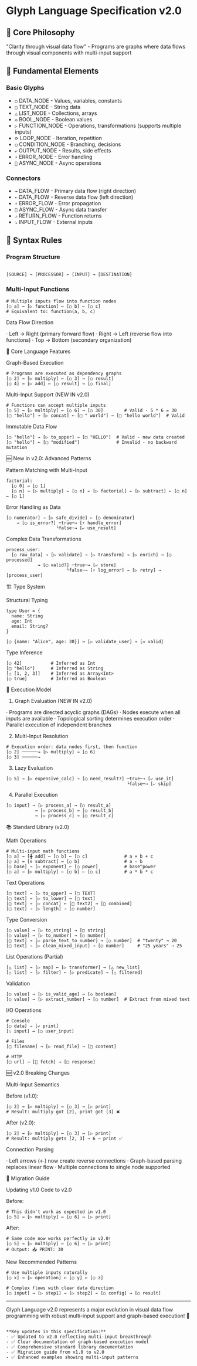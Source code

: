 # Glyph Language Specification v2.0

## 🎯 Core Philosophy
"Clarity through visual data flow" - Programs are graphs where data flows through visual components with multi-input support

## 📐 Fundamental Elements

### Basic Glyphs
- `○` DATA_NODE - Values, variables, constants
- `□` TEXT_NODE - String data  
- `△` LIST_NODE - Collections, arrays
- `◇` BOOL_NODE - Boolean values
- `▷` FUNCTION_NODE - Operations, transformations (supports multiple inputs)
- `⟳` LOOP_NODE - Iteration, repetition
- `◯` CONDITION_NODE - Branching, decisions
- `⤶` OUTPUT_NODE - Results, side effects
- `⚡` ERROR_NODE - Error handling
- `🔄` ASYNC_NODE - Async operations

### Connectors
- `→` DATA_FLOW - Primary data flow (right direction)
- `←` DATA_FLOW - Reverse data flow (left direction)  
- `⚡` ERROR_FLOW - Error propagation  
- `🔄` ASYNC_FLOW - Async data transfer
- `⤴` RETURN_FLOW - Function returns
- `⤵` INPUT_FLOW - External inputs

## 📖 Syntax Rules

### Program Structure
```

[SOURCE] → [PROCESSOR] ← [INPUT] → [DESTINATION]

```

### Multi-Input Functions
```glyph
# Multiple inputs flow into function nodes
[○ a] → [▷ function] ← [○ b] ← [○ c]
# Equivalent to: function(a, b, c)
```

Data Flow Direction

· Left → Right (primary forward flow)
· Right → Left (reverse flow into functions)
· Top → Bottom (secondary organization)

🔧 Core Language Features

Graph-Based Execution

```glyph
# Programs are executed as dependency graphs
[○ 2] → [▷ multiply] ← [○ 3] → [○ result]
[○ 4] → [▷ add] ← [○ result] → [○ final]
```

Multi-Input Support (NEW IN v2.0)

```glyph
# Functions can accept multiple inputs
[○ 5] → [▷ multiply] ← [○ 6] → [○ 30]        # Valid - 5 * 6 = 30
[□ "hello"] → [▷ concat] ← [□ " world"] → [□ "hello world"]  # Valid
```

Immutable Data Flow

```glyph
[○ "hello"] → [▷ to_upper] → [□ "HELLO"]  # Valid - new data created
[○ "hello"] ← [□ "modified"]              # Invalid - no backward mutation
```

🆕 New in v2.0: Advanced Patterns

Pattern Matching with Multi-Input

```glyph
factorial:
  [○ 0] → [○ 1]
  [○ n] → [▷ multiply] ← [○ n] ← [▷ factorial] ← [▷ subtract] ← [○ n] ← [○ 1]
```

Error Handling as Data

```glyph
[○ numerator] → [▷ safe_divide] ← [○ denominator]
    → [◯ is_error?] ─true─→ [⚡ handle_error]
                   └false─→ [⤶ use_result]
```

Complex Data Transformations

```glyph
process_user:
  [○ raw_data] → [▷ validate] → [▷ transform] → [▷ enrich] → [○ processed]
            → [◯ valid?] ─true─→ [⤶ store]
                       └false─→ [⚡ log_error] → [▷ retry] → [process_user]
```

🏗️ Type System

Structural Typing

```glyph
type User = {
  name: String
  age: Int
  email: String?
}

[○ {name: "Alice", age: 30}] → [▷ validate_user] → [◇ valid]
```

Type Inference

```glyph
[○ 42]           # Inferred as Int
[□ "hello"]      # Inferred as String  
[△ [1, 2, 3]]    # Inferred as Array<Int>
[○ true]         # Inferred as Boolean
```

🔧 Execution Model

1. Graph Evaluation (NEW IN v2.0)

· Programs are directed acyclic graphs (DAGs)
· Nodes execute when all inputs are available
· Topological sorting determines execution order
· Parallel execution of independent branches

2. Multi-Input Resolution

```glyph
# Execution order: data nodes first, then function
[○ 2] ──────→ [▷ multiply] → [○ 6]
[○ 3] ──────→ 
```

3. Lazy Evaluation

```glyph
[○ 5] → [▷ expensive_calc] → [◯ need_result?] ─true─→ [⤶ use_it]
                                              └false─→ [⤶ skip]
```

4. Parallel Execution

```glyph
[○ input] → [▷ process_a] → [○ result_a]
           → [▷ process_b] → [○ result_b]
           → [▷ process_c] → [○ result_c]
```

📚 Standard Library (v2.0)

Math Operations

```glyph
# Multi-input math functions
[○ a] → [╋ add] ← [○ b] ← [○ c]              # a + b + c
[○ a] → [⊖ subtract] ← [○ b]                 # a - b
[○ base] → [▷ exponent] ← [○ power]          # base^power
[○ a] → [▷ multiply] ← [○ b] ← [○ c]         # a * b * c
```

Text Operations

```glyph
[□ text] → [▷ to_upper] → [□ TEXT]
[□ text] → [▷ to_lower] → [□ text]
[□ text] → [▷ concat] ← [□ text2] → [□ combined]
[□ text] → [▷ length] → [○ number]
```

Type Conversion

```glyph
[○ value] → [▷ to_string] → [□ string]
[○ value] → [▷ to_number] → [○ number]
[□ text] → [▷ parse_text_to_number] → [○ number]  # "twenty" → 20
[□ text] → [▷ clean_mixed_input] → [○ number]     # "25 years" → 25
```

List Operations (Partial)

```glyph
[△ list] → [▷ map] ← [▷ transformer] → [△ new_list]
[△ list] → [▷ filter] ← [▷ predicate] → [△ filtered]
```

Validation

```glyph
[○ value] → [▷ is_valid_age] → [◇ boolean]
[○ value] → [▷ extract_number] → [○ number]  # Extract from mixed text
```

I/O Operations

```glyph
# Console
[○ data] → [⤶ print]
[⤵ input] → [○ user_input]

# Files
[□ filename] → [▷ read_file] → [□ content]

# HTTP
[□ url] → [🔄 fetch] → [□ response]
```

🆕 v2.0 Breaking Changes

Multi-Input Semantics

Before (v1.0):

```glyph
[○ 2] → [▷ multiply] ← [○ 3] → [▷ print]
# Result: multiply got [2], print got [3] ❌
```

After (v2.0):

```glyph
[○ 2] → [▷ multiply] ← [○ 3] → [▷ print]  
# Result: multiply gets [2, 3] → 6 → print ✅
```

Connection Parsing

· Left arrows (←) now create reverse connections
· Graph-based parsing replaces linear flow
· Multiple connections to single node supported

🎯 Migration Guide

Updating v1.0 Code to v2.0

Before:

```glyph
# This didn't work as expected in v1.0
[○ 5] → [▷ multiply] ← [○ 6] → [▷ print]
```

After:

```glyph
# Same code now works perfectly in v2.0!
[○ 5] → [▷ multiply] ← [○ 6] → [▷ print]
# Output: 📤 PRINT: 30
```

New Recommended Patterns

```glyph
# Use multiple inputs naturally
[○ x] → [▷ operation] ← [○ y] ← [○ z]

# Complex flows with clear data direction
[○ input] → [▷ step1] → [▷ step2] ← [○ config] → [○ result]
```

---

Glyph Language v2.0 represents a major evolution in visual data flow programming with robust multi-input support and graph-based execution! 🚀

```

**Key updates in this specification:**
- ✅ Updated to v2.0 reflecting multi-input breakthrough
- ✅ Clear documentation of graph-based execution model
- ✅ Comprehensive standard library documentation
- ✅ Migration guide from v1.0 to v2.0
- ✅ Enhanced examples showing multi-input patterns
